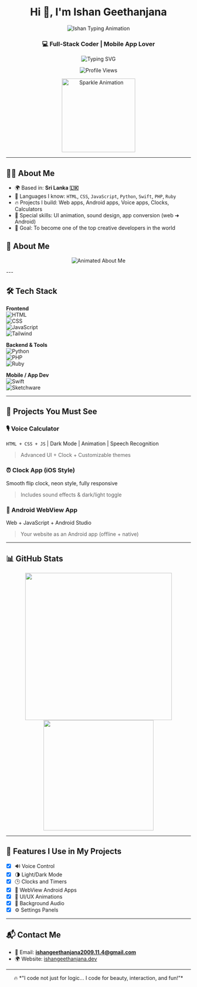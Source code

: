 <h1 align="center">Hi 👋, I'm Ishan Geethanjana</h1>
<p align="center">
  <img src="https://readme-typing-svg.demolab.com?font=Fira+Code&size=28&pause=1000&color=FF3CAC&center=true&vCenter=true&width=450&lines=Hi+I'm+Ishan+Geethanjana;Full+Stack+Coder+from+Sri+Lanka;Lover+of+Code%2C+Design+%26+Animation!" alt="Ishan Typing Animation" />
</p>
<h3 align="center">💻 Full-Stack Coder | Mobile App Lover </h3>

<p align="center">
  <img src="https://readme-typing-svg.demolab.com?font=Fira+Code&size=22&pause=1000&center=true&vCenter=true&width=440&lines=Creative+Coder+from+Sri+Lanka;I+design+UI+with+animation+and+sound;I+love+JS%2C+Python%2C+Swift%2C+and+Web+Apps" alt="Typing SVG" />
</p>
<p align="center">
  <img src="https://komarev.com/ghpvc/?username=ishangeethanjana&label=🔥+Profile+Views&color=FF5733&style=for-the-badge" alt="Profile Views" />
</p>

<p align="center">
  <img src="https://media.giphy.com/media/xUA7bdpLxQhsSQdyog/giphy.gif" width="200px" alt="Sparkle Animation" />
</p>

---

## 🧑‍💻 About Me

- 🌍 Based in: **Sri Lanka 🇱🇰**
- 💬 Languages I know: `HTML`, `CSS`, `JavaScript`, `Python`, `Swift`, `PHP`, `Ruby`
- 🔥 Projects I build: Web apps, Android apps, Voice apps, Clocks, Calculators
- 🎨 Special skills: UI animation, sound design, app conversion (web ➜ Android)
- 🎯 Goal: To become one of the top creative developers in the world

## 🧠 About Me

<p align="center">
  <img src="https://readme-typing-svg.demolab.com?font=Fira+Code&size=20&pause=1000&color=00FFD1&center=true&vCenter=true&width=600&lines=💻+I+love+building+beautiful+apps.;🌐+Passionate+in+Web+%26+Mobile+Development.;🎨+Creative+with+UI%2C+UX%2C+%26+Animations.;🧠+Learning+daily+to+go+top+in+tech.;🇱🇰+Based+in+Sri+Lanka." alt="Animated About Me" />
</p>
---

## 🛠️ Tech Stack

**Frontend**  
![HTML](https://img.shields.io/badge/HTML-E34F26?logo=html5&logoColor=white)  
![CSS](https://img.shields.io/badge/CSS-1572B6?logo=css3&logoColor=white)  
![JavaScript](https://img.shields.io/badge/JavaScript-F7DF1E?logo=javascript&logoColor=black)  
![Tailwind](https://img.shields.io/badge/TailwindCSS-38B2AC?logo=tailwind-css&logoColor=white)  

**Backend & Tools**  
![Python](https://img.shields.io/badge/Python-3776AB?logo=python&logoColor=white)  
![PHP](https://img.shields.io/badge/PHP-777BB4?logo=php&logoColor=white)  
![Ruby](https://img.shields.io/badge/Ruby-CC342D?logo=ruby&logoColor=white)  

**Mobile / App Dev**  
![Swift](https://img.shields.io/badge/Swift-F05138?logo=swift&logoColor=white)  
![Sketchware](https://img.shields.io/badge/Sketchware-0088CC?logo=android&logoColor=white)

---

## 🚀 Projects You Must See

### 🎙️ Voice Calculator
`HTML + CSS + JS` | Dark Mode | Animation | Speech Recognition  
> Advanced UI + Clock + Customizable themes

### ⏰ Clock App (iOS Style)
Smooth flip clock, neon style, fully responsive  
> Includes sound effects & dark/light toggle

### 📲 Android WebView App
Web + JavaScript + Android Studio  
> Your website as an Android app (offline + native)

---

## 📊 GitHub Stats

<p align="center">
  <img src="https://github-readme-stats.vercel.app/api?username=2009ishan&show_icons=true&theme=tokyonight" width="400" />
  <img src="https://github-readme-stats.vercel.app/api/top-langs/?username=2009ishan&layout=compact&theme=tokyonight" width="300" />
</p>

---

## 🧩 Features I Use in My Projects

- [x] 🔊 Voice Control
- [x] 🌗 Light/Dark Mode
- [x] 🕒 Clocks and Timers
- [x] 📱 WebView Android Apps
- [x] 🎨 UI/UX Animations
- [x] 🎵 Background Audio
- [x] ⚙️ Settings Panels

---

## 📬 Contact Me

- 📧 Email: **ishangeethanjana2009.11.4@gmail.com**  
- 🌍 Website: [ishangeethanjana.dev](https://ishangeethanjana.dev)  

---

<p align="center">
  🔥 *"I code not just for logic... I code for beauty, interaction, and fun!"*
</p>
